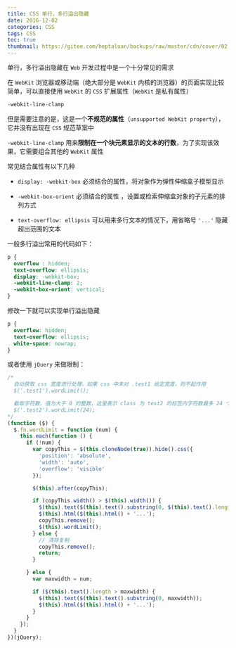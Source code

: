 ```yaml
---
title: CSS 单行，多行溢出隐藏
date: 2016-12-02
categories: CSS
tags: CSS
toc: true
thumbnail: https://gitee.com/heptaluan/backups/raw/master/cdn/cover/02.jpg
---
```


单行，多行溢出隐藏在 `Web` 开发过程中是一个十分常见的需求

在 `WebKit` 浏览器或移动端（绝大部分是 `WebKit` 内核的浏览器）的页面实现比较简单，可以直接使用 `WebKit` 的 `CSS` 扩展属性（`WebKit` 是私有属性） 

<!--more-->

```css
-webkit-line-clamp
```

但是需要注意的是，这是一个**不规范的属性**（`unsupported WebKit property`），它并没有出现在 `CSS` 规范草案中

`-webkit-line-clamp` 用来**限制在一个块元素显示的文本的行数**，为了实现该效果，它需要组合其他的 `WebKit` 属性

常见结合属性有以下几种

* `display: -webkit-box`  必须结合的属性，将对象作为弹性伸缩盒子模型显示

* `-webkit-box-orient`  必须结合的属性 ，设置或检索伸缩盒对象的子元素的排列方式

* `text-overflow: ellipsis`  可以用来多行文本的情况下，用省略号 `'...'` 隐藏超出范围的文本


一般多行溢出常用的代码如下：

```css
p {
  overflow : hidden;
  text-overflow: ellipsis;
  display: -webkit-box;
  -webkit-line-clamp: 2;
  -webkit-box-orient: vertical;
}
```

修改一下就可以实现单行溢出隐藏

```css
p {
  overflow: hidden;
  text-overflow: ellipsis;
  white-space: nowrap;
}
```

或者使用 `jQuery` 来做限制：

```js
/* 
  自动获取 css 宽度进行处理，如果 css 中未对 .test1 给定宽度，则不起作用
  $('.test1').wordLimit();

  截取字符数，值为大于 0 的整数，这里表示 class 为 test2 的标签内字符数最多 24 个
  $('.test2').wordLimit(24);
*/
(function ($) {
  $.fn.wordLimit = function (num) {
    this.each(function () {
      if (!num) {
        var copyThis = $(this.cloneNode(true)).hide().css({
          'position': 'absolute',
          'width': 'auto',
          'overflow': 'visible'
        });

        $(this).after(copyThis);

        if (copyThis.width() > $(this).width()) {
          $(this).text($(this).text().substring(0, $(this).text().length - 4));
          $(this).html($(this).html() + '...');
          copyThis.remove();
          $(this).wordLimit();
        } else {
          // 清除复制
          copyThis.remove();
          return;
        }

      } else {
        var maxwidth = num;

        if ($(this).text().length > maxwidth) {
          $(this).text($(this).text().substring(0, maxwidth));
          $(this).html($(this).html() + '...');
        }
      }
    });
  }
})(jQuery);
```

